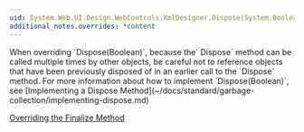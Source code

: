 ```yaml
---
uid: System.Web.UI.Design.WebControls.XmlDesigner.Dispose(System.Boolean)
additional_notes.overrides: *content
---
```


<p>When overriding `Dispose(Boolean)`, because the` Dispose` method can be called multiple times by other objects, be careful not to reference objects that have been previously disposed of in an earlier call to the `Dispose` method. For more information about how to implement `Dispose(Boolean)`, see [Implementing a Dispose Method](~/docs/standard/garbage-collection/implementing-dispose.md)  
  
 [Overriding the Finalize Method](http://msdn.microsoft.com/en-us/8026cb68-fe93-43fc-96c1-c09ad7d64cd3)</p>


